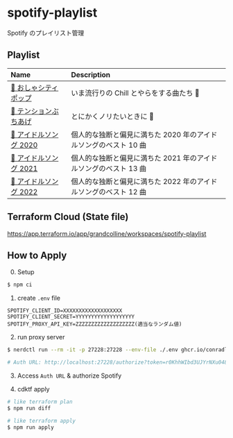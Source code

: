 # spotify-playlist

Spotify のプレイリスト管理

## Playlist

| Name                                                                               | Description                                                      |
| :--------------------------------------------------------------------------------- | :--------------------------------------------------------------- |
| [🌃 おしゃシティポップ](https://open.spotify.com/playlist/3Uf0EjLrfkcWg5UeEn12LI)  | いま流行りの Chill とやらをする曲たち 🌛                         |
| [🤘 テンションぶちあげ](https://open.spotify.com/playlist/5JfyVXie2NkPwij6s4G6Bg)  | とにかくノリたいときに 🕺                                        |
| [🎤 アイドルソング 2020](https://open.spotify.com/playlist/6TsxDGJwzNWFo7WgOcZ2b5) | 個人的な独断と偏見に満ちた 2020 年のアイドルソングのベスト 10 曲 |
| [🎤 アイドルソング 2021](https://open.spotify.com/playlist/3CyXtSIkEQavG7gQCXmFnJ) | 個人的な独断と偏見に満ちた 2021 年のアイドルソングのベスト 13 曲 |
| [🎤 アイドルソング 2022](https://open.spotify.com/playlist/1UmIgFvWz3CmuBm1v1Oxb0) | 個人的な独断と偏見に満ちた 2022 年のアイドルソングのベスト 12 曲 |

## Terraform Cloud (State file)

https://app.terraform.io/app/grandcolline/workspaces/spotify-playlist

## How to Apply

0. Setup

```bash
$ npm ci
```

1. create `.env` file

```
SPOTIFY_CLIENT_ID=XXXXXXXXXXXXXXXXXXX
SPOTIFY_CLIENT_SECRET=YYYYYYYYYYYYYYYYYYY
SPOTIFY_PROXY_API_KEY=ZZZZZZZZZZZZZZZZZZZ(適当なランダム値)
```

2. run proxy server

```bash
$ nerdctl run --rm -it -p 27228:27228 --env-file ./.env ghcr.io/conradludgate/spotify-auth-proxy

# Auth URL: http://localhost:27228/authorize?token=r0KhhWIbd3UJYrNXu048uBw88M9bOvjWNTmK6cgX3y4yBIwU7_wN4xA_DOzwHvAo
```

3. Access `Auth URL` & authorize Spotify

4. cdktf apply

```bash
# like terraform plan
$ npm run diff

# like terraform apply
$ npm run apply
```
